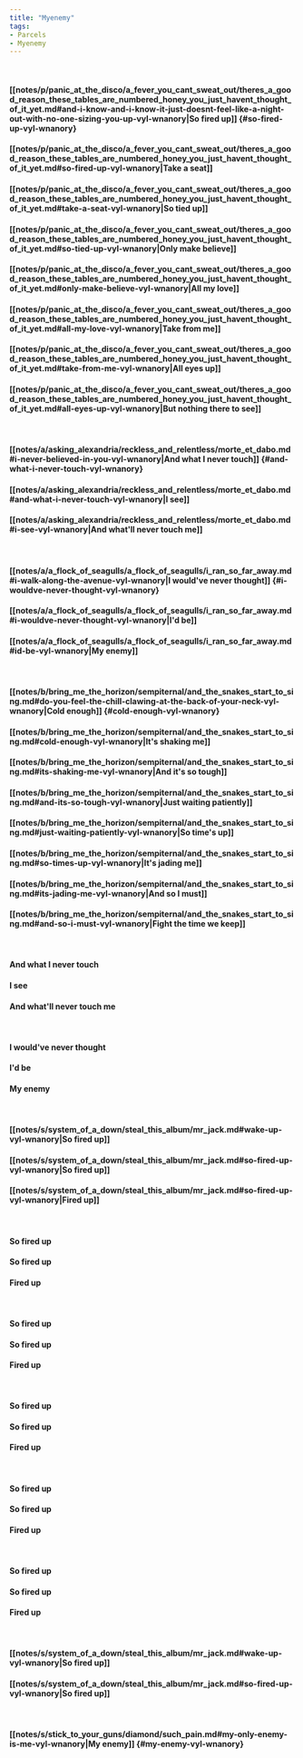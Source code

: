 ```yaml
---
title: "Myenemy"
tags:
- Parcels
- Myenemy
---
```

&nbsp;
#### [[notes/p/panic_at_the_disco/a_fever_you_cant_sweat_out/theres_a_good_reason_these_tables_are_numbered_honey_you_just_havent_thought_of_it_yet.md#and-i-know-and-i-know-it-just-doesnt-feel-like-a-night-out-with-no-one-sizing-you-up-vyl-wnanory|So fired up]] {#so-fired-up-vyl-wnanory}
#### [[notes/p/panic_at_the_disco/a_fever_you_cant_sweat_out/theres_a_good_reason_these_tables_are_numbered_honey_you_just_havent_thought_of_it_yet.md#so-fired-up-vyl-wnanory|Take a seat]]
#### [[notes/p/panic_at_the_disco/a_fever_you_cant_sweat_out/theres_a_good_reason_these_tables_are_numbered_honey_you_just_havent_thought_of_it_yet.md#take-a-seat-vyl-wnanory|So tied up]]
#### [[notes/p/panic_at_the_disco/a_fever_you_cant_sweat_out/theres_a_good_reason_these_tables_are_numbered_honey_you_just_havent_thought_of_it_yet.md#so-tied-up-vyl-wnanory|Only make believe]]
#### [[notes/p/panic_at_the_disco/a_fever_you_cant_sweat_out/theres_a_good_reason_these_tables_are_numbered_honey_you_just_havent_thought_of_it_yet.md#only-make-believe-vyl-wnanory|All my love]]
#### [[notes/p/panic_at_the_disco/a_fever_you_cant_sweat_out/theres_a_good_reason_these_tables_are_numbered_honey_you_just_havent_thought_of_it_yet.md#all-my-love-vyl-wnanory|Take from me]]
#### [[notes/p/panic_at_the_disco/a_fever_you_cant_sweat_out/theres_a_good_reason_these_tables_are_numbered_honey_you_just_havent_thought_of_it_yet.md#take-from-me-vyl-wnanory|All eyes up]]
#### [[notes/p/panic_at_the_disco/a_fever_you_cant_sweat_out/theres_a_good_reason_these_tables_are_numbered_honey_you_just_havent_thought_of_it_yet.md#all-eyes-up-vyl-wnanory|But nothing there to see]]
&nbsp;
#### [[notes/a/asking_alexandria/reckless_and_relentless/morte_et_dabo.md#i-never-believed-in-you-vyl-wnanory|And what I never touch]] {#and-what-i-never-touch-vyl-wnanory}
#### [[notes/a/asking_alexandria/reckless_and_relentless/morte_et_dabo.md#and-what-i-never-touch-vyl-wnanory|I see]]
#### [[notes/a/asking_alexandria/reckless_and_relentless/morte_et_dabo.md#i-see-vyl-wnanory|And what'll never touch me]]
&nbsp;
#### [[notes/a/a_flock_of_seagulls/a_flock_of_seagulls/i_ran_so_far_away.md#i-walk-along-the-avenue-vyl-wnanory|I would've never thought]] {#i-wouldve-never-thought-vyl-wnanory}
#### [[notes/a/a_flock_of_seagulls/a_flock_of_seagulls/i_ran_so_far_away.md#i-wouldve-never-thought-vyl-wnanory|I'd be]]
#### [[notes/a/a_flock_of_seagulls/a_flock_of_seagulls/i_ran_so_far_away.md#id-be-vyl-wnanory|My enemy]]
&nbsp;
#### [[notes/b/bring_me_the_horizon/sempiternal/and_the_snakes_start_to_sing.md#do-you-feel-the-chill-clawing-at-the-back-of-your-neck-vyl-wnanory|Cold enough]] {#cold-enough-vyl-wnanory}
#### [[notes/b/bring_me_the_horizon/sempiternal/and_the_snakes_start_to_sing.md#cold-enough-vyl-wnanory|It's shaking me]]
#### [[notes/b/bring_me_the_horizon/sempiternal/and_the_snakes_start_to_sing.md#its-shaking-me-vyl-wnanory|And it's so tough]]
#### [[notes/b/bring_me_the_horizon/sempiternal/and_the_snakes_start_to_sing.md#and-its-so-tough-vyl-wnanory|Just waiting patiently]]
#### [[notes/b/bring_me_the_horizon/sempiternal/and_the_snakes_start_to_sing.md#just-waiting-patiently-vyl-wnanory|So time's up]]
#### [[notes/b/bring_me_the_horizon/sempiternal/and_the_snakes_start_to_sing.md#so-times-up-vyl-wnanory|It's jading me]]
#### [[notes/b/bring_me_the_horizon/sempiternal/and_the_snakes_start_to_sing.md#its-jading-me-vyl-wnanory|And so I must]]
#### [[notes/b/bring_me_the_horizon/sempiternal/and_the_snakes_start_to_sing.md#and-so-i-must-vyl-wnanory|Fight the time we keep]]
&nbsp;
#### And what I never touch
#### I see
#### And what'll never touch me
&nbsp;
#### I would've never thought
#### I'd be
#### My enemy
&nbsp;
#### [[notes/s/system_of_a_down/steal_this_album/mr_jack.md#wake-up-vyl-wnanory|So fired up]]
#### [[notes/s/system_of_a_down/steal_this_album/mr_jack.md#so-fired-up-vyl-wnanory|So fired up]]
#### [[notes/s/system_of_a_down/steal_this_album/mr_jack.md#so-fired-up-vyl-wnanory|Fired up]]
&nbsp;
#### So fired up
#### So fired up
#### Fired up
&nbsp;
#### So fired up
#### So fired up
#### Fired up
&nbsp;
#### So fired up
#### So fired up
#### Fired up
&nbsp;
#### So fired up
#### So fired up
#### Fired up
&nbsp;
#### So fired up
#### So fired up
#### Fired up
&nbsp;
#### [[notes/s/system_of_a_down/steal_this_album/mr_jack.md#wake-up-vyl-wnanory|So fired up]]
#### [[notes/s/system_of_a_down/steal_this_album/mr_jack.md#so-fired-up-vyl-wnanory|So fired up]]
&nbsp;
#### [[notes/s/stick_to_your_guns/diamond/such_pain.md#my-only-enemy-is-me-vyl-wnanory|My enemy]] {#my-enemy-vyl-wnanory}
